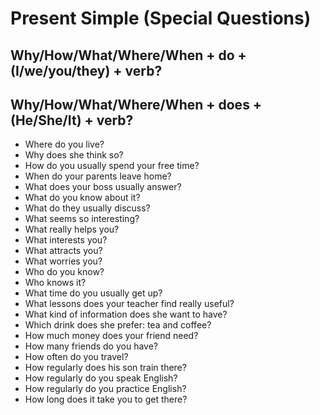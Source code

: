 # Present Simple (Special Questions)

## Why/How/What/Where/When + do + (I/we/you/they) + verb?

## Why/How/What/Where/When + does + (He/She/It) + verb?

* Where do you live?
* Why does she think so?
* How do you usually spend your free time?
* When do your parents leave home?
* What does your boss usually answer?
* What do you know about it?
* What do they usually discuss?
* What seems so interesting?
* What really helps you?
* What interests you?
* What attracts you?
* What worries you?
* Who do you know?
* Who knows it?
* What time do you usually get up?
* What lessons does your teacher find really useful?
* What kind of information does she want to have?
* Which drink does she prefer: tea and coffee?
* How much money does your friend need?
* How many friends do you have?
* How often do you travel?
* How regularly does his son train there?
* How regularly do you speak English?
* How regularly do you practice English?
* How long does it take you to get there?

